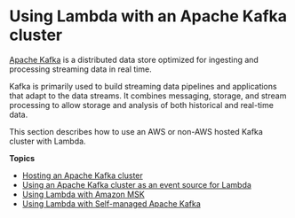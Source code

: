 # Using Lambda with an Apache Kafka cluster<a name="lambda-kafka"></a>

[Apache Kafka](https://kafka.apache.org/) is a distributed data store optimized for ingesting and processing streaming data in real time\.

Kafka is primarily used to build streaming data pipelines and applications that adapt to the data streams\. It combines messaging, storage, and stream processing to allow storage and analysis of both historical and real\-time data\.

This section describes how to use an AWS or non\-AWS hosted Kafka cluster with Lambda\.

**Topics**
+ [Hosting an Apache Kafka cluster](kafka-hosting.md)
+ [Using an Apache Kafka cluster as an event source for Lambda](kafka-using-cluster.md)
+ [Using Lambda with Amazon MSK](with-msk.md)
+ [Using Lambda with Self\-managed Apache Kafka](kafka-smaa.md)
